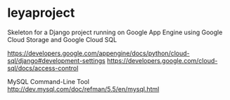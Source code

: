 leyaproject
===========

Skeleton for a Django project running on Google App Engine using Google Cloud Storage and Google Cloud SQL


https://developers.google.com/appengine/docs/python/cloud-sql/django#development-settings
https://developers.google.com/cloud-sql/docs/access-control

MySQL Command-Line Tool
http://dev.mysql.com/doc/refman/5.5/en/mysql.html

